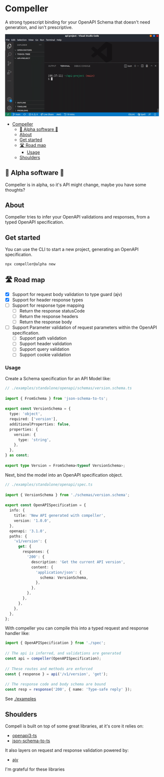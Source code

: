 # Compeller

A strong typescript binding for your OpenAPI Schema that doesn't need generation, and isn't prescriptive.

![how to get started with compeller](./assets/usage.gif)


- [Compeller](#compeller)
  - [🚨 Alpha software 🚨](#-alpha-software-)
  - [About](#about)
  - [Get started](#get-started)
  - [🛣️ Road map](#️-road-map)
    - [Usage](#usage)
  - [Shoulders](#shoulders)

## 🚨 Alpha software 🚨

Compeller is in alpha, so it's API might change, maybe you have some thoughts?

## About

Compeller tries to infer your OpenAPI validations and responses, from a typed OpenAPI specification.

## Get started

You can use the CLI to start a new project, generating an OpenAPI specification.

```bash
npx compeller@alpha new
```

## 🛣️ Road map

- [x] Support for request body validation to type guard (ajv)
- [x] Support for header response types
- [ ] Support for response type mapping
  - [ ] Return the response statusCode
  - [ ] Return the response headers
  - [ ] Return the response body
- [ ] Support Parameter validation of request parameters within the OpenAPI specification.
  - [ ] Support path validation
  - [ ] Support header validation
  - [ ] Support query validation
  - [ ] Support cookie validation

### Usage

Create a Schema specification for an API Model like:

```ts
// ./examples/standalone/openapi/schemas/version.schema.ts

import { FromSchema } from 'json-schema-to-ts';

export const VersionSchema = {
  type: 'object',
  required: ['version'],
  additionalProperties: false,
  properties: {
    version: {
      type: 'string',
    },
  },
} as const;

export type Version = FromSchema<typeof VersionSchema>;

```

Next, bind the model into an OpenAPI specification object.

```ts
// ./examples/standalone/openapi/spec.ts

import { VersionSchema } from './schemas/version.schema';

export const OpenAPISpecification = {
  info: {
    title: 'New API generated with compeller',
    version: '1.0.0',
  },
  openapi: '3.1.0',
  paths: {
    'v1/version': {
      get: {
        responses: {
          '200': {
            description: 'Get the current API version',
            content: {
              'application/json': {
                schema: VersionSchema,
              },
            },
          },
        },
      },
    },
  },
};

```

With compeller you can compile this into a typed request and response handler like:

```ts
import { OpenAPISpecification } from './spec';

// The api is inferred, and validations are generated
const api = compeller(OpenAPISpecification);

// These routes and methods are enforced
const { response } = api('/v1/version', 'get');

// The response code and body schema are bound
const resp = response('200', { name: 'Type-safe reply' });
```

See [./examples](./examples)

## Shoulders

Compell is built on top of some great libraries, at it's core it relies on:

- [openapi3-ts](https://github.com/metadevpro/openapi3-ts)
- [json-schema-to-ts](https://github.com/ThomasAribart/json-schema-to-ts)

It also layers on request and response validation powered by:

- [ajv](https://github.com/ajv-validator/ajv)

I'm grateful for these libraries

